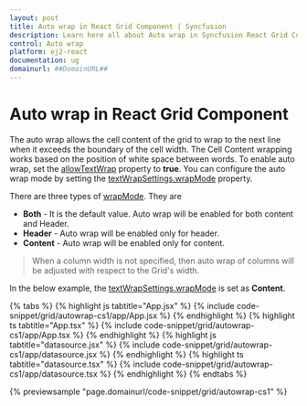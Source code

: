 ```yaml
---
layout: post
title: Auto wrap in React Grid Component | Syncfusion
description: Learn here all about Auto wrap in Syncfusion React Grid Component of Syncfusion Essential JS 2 and more.
control: Auto wrap 
platform: ej2-react
documentation: ug
domainurl: ##DomainURL##
---
```


# Auto wrap in React Grid Component

The auto wrap allows the cell content of the grid to wrap to the next line when it exceeds the boundary of the cell width. The Cell Content wrapping works based on the position of white space between words.
To enable auto wrap, set the [allowTextWrap](https://ej2.syncfusion.com/react/documentation/api/grid/#allowtextwrap) property to **true**.
You can configure the auto wrap mode by setting the [textWrapSettings.wrapMode](https://ej2.syncfusion.com/react/documentation/api/grid/textWrapSettings/#wrapmode) property.

There are three types of [wrapMode](https://ej2.syncfusion.com/react/documentation/api/grid/textWrapSettings/#wrapmode). They are

* **Both** - It is the default value. Auto wrap will be enabled for both content and Header.
* **Header** - Auto wrap will be enabled only for header.
* **Content** - Auto wrap will be enabled only for content.

> When a column width is not specified, then auto wrap of columns will be adjusted with respect to the Grid's width.

In the below example, the [textWrapSettings.wrapMode](https://ej2.syncfusion.com/react/documentation/api/grid/textWrapSettings/#wrapmode) is set as **Content**.

{% tabs %}
{% highlight js tabtitle="App.jsx" %}
{% include code-snippet/grid/autowrap-cs1/app/App.jsx %}
{% endhighlight %}
{% highlight ts tabtitle="App.tsx" %}
{% include code-snippet/grid/autowrap-cs1/app/App.tsx %}
{% endhighlight %}
{% highlight js tabtitle="datasource.jsx" %}
{% include code-snippet/grid/autowrap-cs1/app/datasource.jsx %}
{% endhighlight %}
{% highlight ts tabtitle="datasource.tsx" %}
{% include code-snippet/grid/autowrap-cs1/app/datasource.tsx %}
{% endhighlight %}
{% endtabs %}

 {% previewsample "page.domainurl/code-snippet/grid/autowrap-cs1" %}